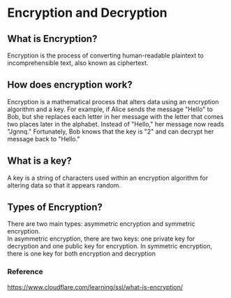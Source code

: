 # Encryption and Decryption

## What is Encryption?
Encryption is the process of converting human-readable plaintext to incomprehensible text, also known as ciphertext.

## How does encryption work?
Encryption is a mathematical process that alters data using an encryption algorithm and a key.
For example, if Alice sends the message "Hello" to Bob, but she replaces each letter in her message with the letter that comes two places later in the alphabet. Instead of "Hello," her message now reads "Jgnnq." Fortunately, Bob knows that the key is "2" and can decrypt her message back to "Hello."

## What is a key?
A key is a string of characters used within an encryption algorithm for altering data so that it appears random.

## Types of Encryption?
There are two main types: asymmetric encryption and symmetric encryption. <br /> 
In asymmetric encryption, there are two keys: one private key for decryption and one public key for encryption. 
In symmetric encryption, there is one key for both encryption and decryption

### Reference 
https://www.cloudflare.com/learning/ssl/what-is-encryption/
